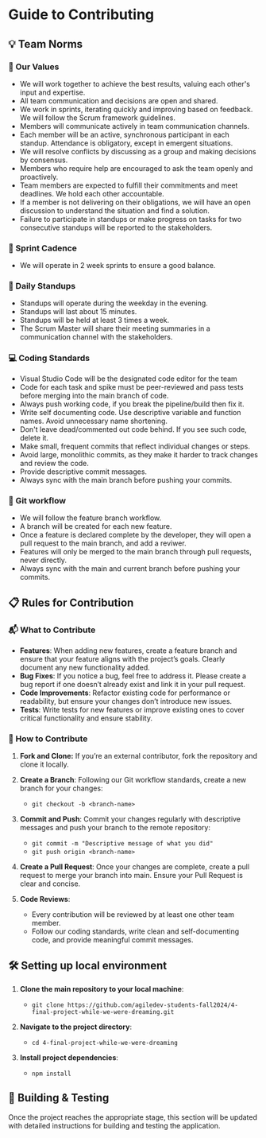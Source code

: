 # Guide to Contributing

## 💡 Team Norms

### 🌟 Our Values

* We will work together to achieve the best results, valuing each other's input and expertise.
* All team communication and decisions are open and shared.
* We work in sprints, iterating quickly and improving based on feedback. We will follow the Scrum framework guidelines.
* Members will communicate actively in team communication channels.
* Each member will be an active, synchronous participant in each standup. Attendance is obligatory, except in emergent situations.
* We will resolve conflicts by discussing as a group and making decisions by consensus.
* Members who require help are encouraged to ask the team openly and proactively.
* Team members are expected to fulfill their commitments and meet deadlines. We hold each other accountable.
* If a member is not delivering on their obligations, we will have an open discussion to understand the situation and find a solution.
* Failure to participate in standups or make progress on tasks for two consecutive standups will be reported to the stakeholders.

### 🔄 Sprint Cadence

* We will operate in 2 week sprints to ensure a good balance.

### 👥 Daily Standups

* Standups will operate during the weekday in the evening.
* Standups will last about 15 minutes.
* Standups will be held at least 3 times a week.
* The Scrum Master will share their meeting summaries in a communication channel with the stakeholders.

### 💻 Coding Standards

* Visual Studio Code will be the designated code editor for the team
* Code for each task and spike must be peer-reviewed and pass tests before merging into the main branch of code.
* Always push working code, if you break the pipeline/build then fix it.
* Write self documenting code. Use descriptive variable and function names. Avoid unnecessary name shortening.
* Don't leave dead/commented out code behind. If you see such code, delete it.
* Make small, frequent commits that reflect individual changes or steps.
* Avoid large, monolithic commits, as they make it harder to track changes and review the code.
* Provide descriptive commit messages.
* Always sync with the main branch before pushing your commits.

### 🌿 Git workflow

* We will follow the feature branch workflow.
* A branch will be created for each new feature.
* Once a feature is declared complete by the developer, they will open a pull request to the main branch, and add a reviwer.
* Features will only be merged to the main branch through pull requests, never directly.
* Always sync with the main and current branch before pushing your commits.

## 📋 Rules for Contribution

### 📬 What to Contribute

* **Features**: When adding new features, create a feature branch and ensure that your feature aligns with the project’s goals. Clearly document any new functionality added.
* **Bug Fixes**: If you notice a bug, feel free to address it. Please create a bug report if one doesn’t already exist and link it in your pull request.
* **Code Improvements**: Refactor existing code for performance or readability, but ensure your changes don’t introduce new issues.
* **Tests**: Write tests for new features or improve existing ones to cover critical functionality and ensure stability.

###  🔀 How to Contribute

1. **Fork and Clone:** If you’re an external contributor, fork the repository and clone it locally.

2. **Create a Branch**: Following our Git workflow standards, create a new branch for your changes:

    * `git checkout -b <branch-name>`

3. **Commit and Push**: Commit your changes regularly with descriptive messages and push your branch to the remote repository:

    * `git commit -m "Descriptive message of what you did"`
    * `git push origin <branch-name>`

4. **Create a Pull Request**: Once your changes are complete, create a pull request to merge your branch into main. Ensure your Pull Request is clear and concise.

5. **Code Reviews**:
    * Every contribution will be reviewed by at least one other team member.
    * Follow our coding standards, write clean and self-documenting code, and provide meaningful commit messages.

## 🛠️ Setting up local environment

1. **Clone the main repository to your local machine**:

   * `git clone https://github.com/agiledev-students-fall2024/4-final-project-while-we-were-dreaming.git`

2. **Navigate to the project directory**:

   * `cd 4-final-project-while-we-were-dreaming`

3. **Install project dependencies**:

   * `npm install`

## 🧪 Building & Testing

Once the project reaches the appropriate stage, this section will be updated with detailed instructions for building and testing the application.
